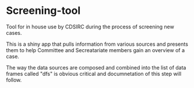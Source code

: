 # Screening-tool
Tool for in house use by CDSIRC during the process of screening new cases.

This is a shiny app that pulls information from various sources and presents them to help Committee and Secreatariate members gain an overview of a case.

The way the data sources are composed and combined into the list of data frames called "dfs" is obvious critical and documnetation of this step will follow.
